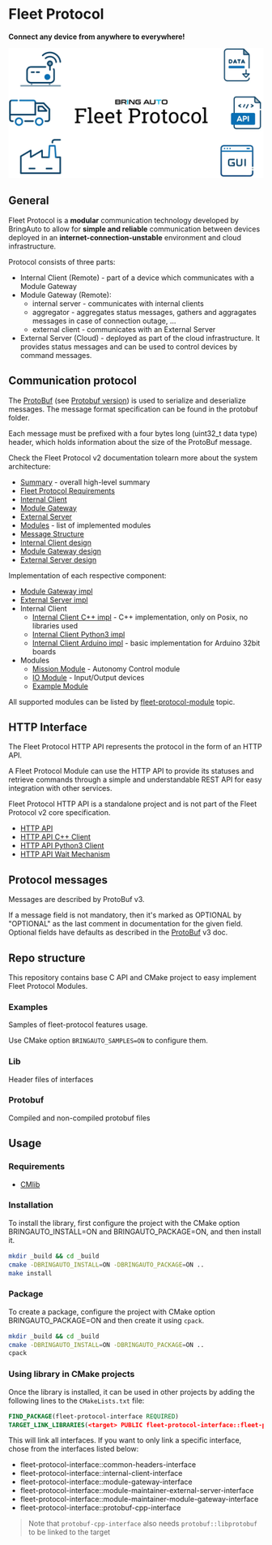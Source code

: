 # Fleet Protocol

**Connect any device from anywhere to everywhere!**

![Fleet Protocol](./doc/img/FleetProtocolImg.webp)

## General

Fleet Protocol is a **modular** communication technology developed by BringAuto to allow for **simple and reliable** communication between
devices deployed in an **internet-connection-unstable** environment and cloud infrastructure.

Protocol consists of three parts:

- Internal Client (Remote) - part of a device which communicates with a Module Gateway
- Module Gateway (Remote):
  - internal server - communicates with internal clients
  - aggregator - aggregates status messages, gathers and aggragates messages in case of connection outage, ...
  - external client - communicates with an External Server
- External Server (Cloud) - deployed as part of the cloud infrastructure. It provides status messages and can be used to control devices by command messages.

## Communication protocol

The [ProtoBuf] (see [Protobuf version]) is used to serialize and deserialize messages. The message format
specification can be found in the protobuf folder.

Each message must be prefixed with a four bytes long (uint32_t data type) header, which holds
information about the size of the ProtoBuf message.

Check the Fleet Protocol v2 documentation tolearn more about the system architecture:

- [Summary] - overall high-level summary
- [Fleet Protocol Requirements]
- [Internal Client]
- [Module Gateway]
- [External Server]
- [Modules] - list of implemented modules
- [Message Structure]
- [Internal Client design]
- [Module Gateway design]
- [External Server design]

Implementation of each respective component:

- [Module Gateway impl]
- [External Server impl]
- Internal Client
  - [Internal Client C++ impl] - C++ implementation, only on Posix, no libraries used
  - [Internal Client Python3 impl]
  - [Internal Client Arduino impl] - basic implementation for Arduino 32bit boards
- Modules
  - [Mission Module] - Autonomy Control module
  - [IO Module] - Input/Output devices
  - [Example Module]

All supported modules can be listed by [fleet-protocol-module] topic.

## HTTP Interface

The Fleet Protocol HTTP API represents the protocol in the form of an HTTP API.

A Fleet Protocol Module can use the HTTP API to provide its statuses and retrieve commands
through a simple and understandable REST API for easy integration with other services.

Fleet Protocol HTTP API is a standalone project and is not part of the Fleet Protocol v2 core specification.

- [HTTP API]
- [HTTP API C++ Client]
- [HTTP API Python3 Client]
- [HTTP API Wait Mechanism]

## Protocol messages

Messages are described by ProtoBuf v3.

If a message field is not mandatory, then it's marked as OPTIONAL by "OPTIONAL"
as the last comment in documentation for the given field.
Optional fields have defaults as described in the [ProtoBuf] v3 doc.

## Repo structure

This repository contains base C API and CMake project to easy
implement Fleet Protocol Modules.

### Examples

Samples of fleet-protocol features usage.

Use CMake option `BRINGAUTO_SAMPLES=ON` to configure them.

### Lib

Header files of interfaces

### Protobuf

Compiled and non-compiled protobuf files

## Usage

### Requirements

- [CMlib](https://github.com/cmakelib/cmakelib)

### Installation

To install the library, first configure the project with the CMake option BRINGAUTO_INSTALL=ON and BRINGAUTO_PACKAGE=ON, and then install it.

```bash
mkdir _build && cd _build
cmake -DBRINGAUTO_INSTALL=ON -DBRINGAUTO_PACKAGE=ON ..
make install
```

### Package

To create a package, configure the project with CMake option BRINGAUTO_PACKAGE=ON and then create it using `cpack`.

```bash
mkdir _build && cd _build
cmake -DBRINGAUTO_INSTALL=ON -DBRINGAUTO_PACKAGE=ON ..
cpack
```

### Using library in CMake projects

Once the library is installed, it can be used in other projects by adding the following lines to the `CMakeLists.txt`
file:

```cmake
FIND_PACKAGE(fleet-protocol-interface REQUIRED)
TARGET_LINK_LIBRARIES(<target> PUBLIC fleet-protocol-interface::fleet-protocol-interface)
```

This will link all interfaces. If you want to only link a specific interface, chose from the interfaces listed below:

- fleet-protocol-interface::common-headers-interface
- fleet-protocol-interface::internal-client-interface
- fleet-protocol-interface::module-gateway-interface
- fleet-protocol-interface::module-maintainer-external-server-interface
- fleet-protocol-interface::module-maintainer-module-gateway-interface
- fleet-protocol-interface::protobuf-cpp-interface

> Note that `protobuf-cpp-interface` also needs `protobuf::libprotobuf` to be linked to the target

[ProtoBuf]: https://developers.google.com/protocol-buffers
[Protobuf version]: https://github.com/protocolbuffers/protobuf/releases/tag/v3.21.12
[Summary]: https://ref.bringautofleet.com/r/protocol/v2/2.0.1/summary
[Fleet Protocol Requirements]: https://ref.bringautofleet.com/r/protocol/v2/2.0.1/protocol-requirements
[Internal Client]: https://ref.bringautofleet.com/r/protocol/v2/2.0.1/internal-client
[Module Gateway]: https://ref.bringautofleet.com/r/protocol/v2/2.0.1/module-gateway
[External Server]: https://ref.bringautofleet.com/r/protocol/v2/2.0.1/external-server
[Modules]: https://ref.bringautofleet.com/r/protocol/v2/2.0.1/modules
[Message Structure]: https://ref.bringautofleet.com/r/protocol/v2/2.0.1/message-structure
[Internal Client design]: https://ref.bringautofleet.com/r/protocol/v2/2.0.1/internal-client-design
[Module Gateway design]: https://ref.bringautofleet.com/r/protocol/v2/2.0.1/module-gateway-design
[External Server design]: https://ref.bringautofleet.com/r/protocol/v2/2.0.1/external-server-design
[HTTP API]: https://ref.bringautofleet.com/r/protocol/http-api/1.0.0/http-api
[HTTP API Wait Mechanism]: https://ref.bringautofleet.com/r/protocol/http-api/1.0.0/wait-mechanism
[HTTP API C++ Client]: https://github.com/bringauto/fleet-protocol-http-client-cxx
[HTTP API Python3 Client]: https://github.com/bringauto/fleet-protocol-http-client-python
[fleet-protocol-module]: https://github.com/topics/fleet-protocol-module
[Module Gateway impl]: https://github.com/bringauto/module-gateway
[External Server impl]: https://github.com/bringauto/external-server
[Internal Client C++ impl]: https://github.com/bringauto/internal-client-cpp
[Internal Client Python3 impl]: https://github.com/bringauto/internal-client-python
[Internal Client Arduino impl]: https://github.com/bringauto/internal-client-arduino
[Mission Module]: https://github.com/bringauto/mission-module
[IO Module]: https://github.com/bringauto/io-module
[Example Module]: https://github.com/bringauto/example-module
